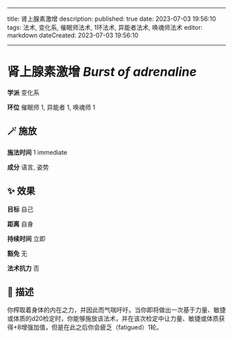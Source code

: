 
---
title: 肾上腺素激增
description: 
published: true
date: 2023-07-03 19:56:10
tags: 法术, 变化系, 催眠师法术, 1环法术, 异能者法术, 唤魂师法术
editor: markdown
dateCreated: 2023-07-03 19:56:10

---

# **肾上腺素激增** *Burst of adrenaline*

**学派** 变化系 

**环位** 催眠师 1, 异能者 1, 唤魂师 1

## 🪄 施放

**施法时间** 1 immediate

**成分** 语言, 姿势

## ✨ 效果 

**目标** 自己 

**距离** 自身  

**持续时间** 立即 

**豁免** 无

**法术抗力** 否

## 📖 描述

你榨取着身体的内在之力，并因此而气喘吁吁。当你即将做出一次基于力量、敏捷或体质的d20检定时，你能够施放该法术，并在该次检定中让力量、敏捷或体质获得+8增强加值，但是在此之后你会疲乏（fatigued）1轮。
    